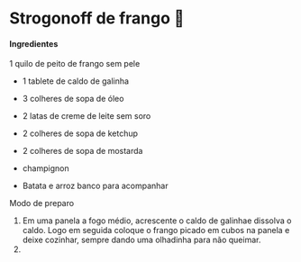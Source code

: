 # Strogonoff de frango :chicken:



#### Ingredientes

1 quilo de peito de frango sem pele

- 1 tablete de caldo de galinha

- 3 colheres de sopa de óleo

- 2 latas de creme de leite sem soro

- 2 colheres de sopa de ketchup

- 2 colheres de sopa de mostarda

- champignon

- Batata e arroz banco para acompanhar

  

Modo de preparo

1. Em uma panela a fogo médio, acrescente o caldo de galinhae dissolva o caldo. Logo em seguida coloque o frango picado em cubos na panela e deixe cozinhar, sempre dando uma olhadinha para não queimar.
2. 

